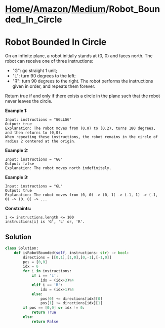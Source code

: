 # [Home](./../..)/[Amazon](./..)/[Medium](./)/Robot_Bounded_In_Circle
<h1>Robot Bounded In Circle</h1>

<p>
On an infinite plane, a robot initially stands at (0, 0) and faces north. The robot can receive one of three instructions:

  - "G": go straight 1 unit;
  - "L": turn 90 degrees to the left;
  - "R": turn 90 degrees to the right.
The robot performs the instructions given in order, and repeats them forever.

Return true if and only if there exists a circle in the plane such that the robot never leaves the circle.

</p>

<b>Example 1:</b>

    Input: instructions = "GGLLGG"
    Output: true
    Explanation: The robot moves from (0,0) to (0,2), turns 180 degrees, and then returns to (0,0).
    When repeating these instructions, the robot remains in the circle of radius 2 centered at the origin.

<b>Example 2:</b>

    Input: instructions = "GG"
    Output: false
    Explanation: The robot moves north indefinitely.

<b>Example 3:</b>

    Input: instructions = "GL"
    Output: true
    Explanation: The robot moves from (0, 0) -> (0, 1) -> (-1, 1) -> (-1, 0) -> (0, 0) -> ...
 
<b>Constraints:</b>

    1 <= instructions.length <= 100
    instructions[i] is 'G', 'L' or, 'R'.


<h2>Solution</h2>

```python
class Solution:
    def isRobotBounded(self, instructions: str) -> bool:
        directions = [[0,1],[1,0],[0,-1],[-1,0]]
        pos = [0,0]
        idx = 0
        for i in instructions:
            if i == 'L':
                idx = (idx+3)%4
            elif i == 'R':
                idx = (idx+1)%4
            else:
                pos[0] += directions[idx][0]
                pos[1] += directions[idx][1]
        if pos == [0,0] or idx != 0:
            return True
        else:
            return False
```

